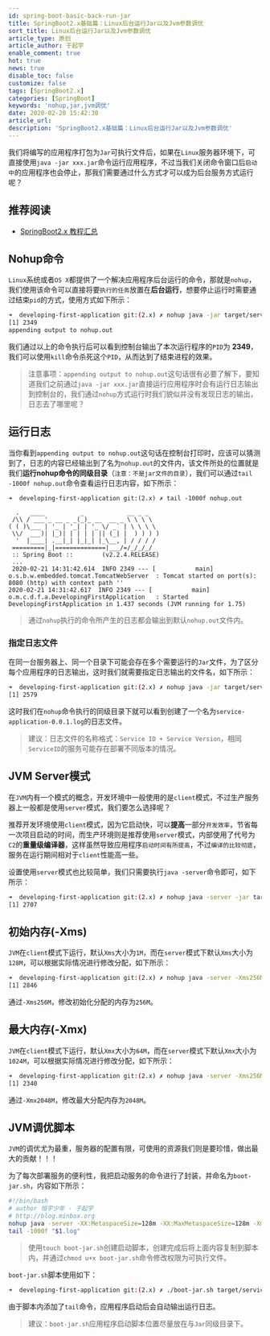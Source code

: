 ```yaml
---
id: spring-boot-basic-back-run-jar
title: SpringBoot2.x基础篇：Linux后台运行Jar以及Jvm参数调优
sort_title: Linux后台运行Jar以及Jvm参数调优
article_type: 原创
article_author: 于起宇
enable_comment: true
hot: true
news: true
disable_toc: false
customize: false
tags: [SpringBoot2.x]
categories: [SpringBoot]
keywords: 'nohup,jar,jvm调优'
date: 2020-02-20 15:42:30
article_url:
description: 'SpringBoot2.x基础篇：Linux后台运行Jar以及Jvm参数调优'
---
```

我们将编写的应用程序打包为`Jar`可执行文件后，如果在`Linux`服务器环境下，可直接使用`java -jar xxx.jar`命令运行应用程序，不过当我们关闭命令窗口后`启动中`的应用程序也会停止，那我们需要通过什么方式才可以成为后台服务方式运行呢？

## 推荐阅读
- [SpringBoot2.x 教程汇总](http://blog.minbox.org/spring-boot-2-x-articles.html)

<!--more-->
## Nohup命令
`Linux`系统或者`OS X`都提供了一个解决应用程序后台运行的命令，那就是`nohup`，我们使用该命令可以直接将要`执行的任务`放置在**后台运行**，想要停止运行时需要通过结束`pid`的方式，使用方式如下所示：
```bash
➜  developing-first-application git:(2.x) ✗ nohup java -jar target/service-application-0.0.1-SNAPSHOT.jar &
[1] 2349
appending output to nohup.out
```
我们通过以上的命令执行后可以看到控制台输出了本次运行程序的`PID`为 **2349**，我们可以使用`kill`命令杀死这个`PID`，从而达到了结束进程的效果。

> 注意事项：`appending output to nohup.out`这句话很有必要了解下，要知道我们之前通过`java -jar xxx.jar`直接运行应用程序时会有运行日志输出到控制台的，我们通过`nohup`方式运行时我们貌似并没有发现日志的输出，日志去了哪里呢？

## 运行日志

当你看到`appending output to nohup.out`这句话在控制台打印时，应该可以猜测到了，日志的内容已经输出到了名为`nohup.out`的文件内，该文件所处的位置就是我们**运行nohup命令的同级目录**（`注意：不是jar文件的目录`），我们可以通过`tail -1000f nohup.out`命令查看运行日志内容，如下所示：

```
➜  developing-first-application git:(2.x) ✗ tail -1000f nohup.out 

  .   ____          _            __ _ _
 /\\ / ___'_ __ _ _(_)_ __  __ _ \ \ \ \
( ( )\___ | '_ | '_| | '_ \/ _` | \ \ \ \
 \\/  ___)| |_)| | | | | || (_| |  ) ) ) )
  '  |____| .__|_| |_|_| |_\__, | / / / /
 =========|_|==============|___/=/_/_/_/
 :: Spring Boot ::        (v2.2.4.RELEASE)
 ...
 2020-02-21 14:31:42.614  INFO 2349 --- [           main] o.s.b.w.embedded.tomcat.TomcatWebServer  : Tomcat started on port(s): 8080 (http) with context path ''
2020-02-21 14:31:42.617  INFO 2349 --- [           main] o.m.c.d.f.a.DevelopingFirstApplication   : Started DevelopingFirstApplication in 1.437 seconds (JVM running for 1.75)
```

> 通过`nohup`执行的命令所产生的日志都会输出到默认`nohup.out`文件内。

### 指定日志文件

在同一台服务器上、同一个目录下可能会存在多个需要运行的`Jar`文件，为了区分每个应用程序的日志输出，这时我们就需要指定日志输出的文件名，如下所示：

```bash
➜  developing-first-application git:(2.x) ✗ nohup java -jar target/service-application-0.0.1-SNAPSHOT.jar &> service-application-0.0.1.log & 
[1] 2579
```

这时我们在`nohup`命令执行的同级目录下就可以看到创建了一个名为`service-application-0.0.1.log`的日志文件。

> 建议：日志文件的名称格式：`Service ID + Service Version`，相同`ServiceID`的服务可能存在部署不同版本的情况。

## JVM Server模式

在`JVM`内有一个模式的概念，开发环境中一般使用的是`client`模式，不过生产服务器上一般都是使用`server`模式，我们要怎么选择呢？

推荐开发环境使用`client`模式，因为它启动快，可以**提高**一部分`开发效率`，节省每一次项目启动的时间，而生产环境则是推荐使用`server`模式，内部使用了代号为`C2`的**重量级编译器**，这样虽然导致应用程序`启动时间有所提高`，不过`编译的比较彻底`，服务在运行期间相对于`client`性能高一些。

设置使用`server`模式也比较简单，我们只需要执行`java -server`命令即可，如下所示：

```bash
➜  developing-first-application git:(2.x) ✗ nohup java -server -jar target/service-application-0.0.1-SNAPSHOT.jar &> service-application-0.0.1.log &
[1] 2707
```



## 初始内存(-Xms)

`JVM`在`client`模式下运行，默认`Xms`大小为`1M`，而在`server`模式下默认`Xms`大小为`128M`，可以根据实际情况进行修改分配，如下所示：

```bash
➜  developing-first-application git:(2.x) ✗ nohup java -server -Xms256M -jar target/service-application-0.0.1-SNAPSHOT.jar &> service-application-0.0.1.log &
[1] 2846
```

通过`-Xms256M`，修改初始化分配的内存为`256M`。

## 最大内存(-Xmx)

`JVM`在`client`模式下运行，默认`Xmx`大小为`64M`，而在`server`模式下默认`Xmx`大小为`1024M`，可以根据实际情况进行修改分配，如下所示：

```bash
➜  developing-first-application git:(2.x) ✗ nohup java -server -Xms256M -Xmx2048M -jar target/service-application-0.0.1-SNAPSHOT.jar &> service-application-0.0.1.log &
[1] 2340
```

通过`-Xmx2048M`，修改最大分配内存为`2048M`。

## JVM调优脚本

`JVM`的调优尤为最重，服务器的配置有限，可使用的资源我们则是要珍惜，做出最大的贡献！！！

为了每次部署服务的便利性，我把启动服务的命令进行了封装，并命名为`boot-jar.sh`，内容如下所示：

```bash
#!/bin/bash
# author 恒宇少年 - 于起宇
# http://blog.minbox.org
nohup java -server -XX:MetaspaceSize=128m -XX:MaxMetaspaceSize=128m -Xms256m -Xmx1024m -Xmn256m -Xss256k -XX:SurvivorRatio=8 -XX:+UseConcMarkSweepGC -jar "$1" > "$1.log" 2>&1 &
tail -1000f "$1.log"
```

> 使用`touch boot-jar.sh`创建启动脚本，创建完成后将上面内容复制到脚本内，并通过`chmod u+x boot-jar.sh`命令修改权限为可执行文件。

`boot-jar.sh`脚本使用如下：

```bash
➜  developing-first-application git:(2.x) ✗ ./boot-jar.sh target/service-application-0.0.1-SNAPSHOT.jar
```

由于脚本内添加了`tail`命令，应用程序启动后会自动输出运行日志。

> 建议：`boot-jar.sh`应用程序启动脚本位置尽量放在与`Jar`同级目录下。

